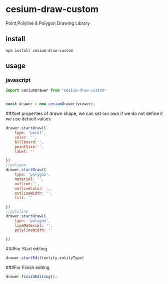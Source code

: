 # cesium-draw-custom

Point,Polyline & Polygon Drawing Library

## install
```shell
npm install cesium-draw-custom
```

## usage
### javascript
```javascript
import cesiumDrawer from "cesium-draw-custom"


const drawer = new cesiumDrawer(viewer);

```
###set properties of drawn shape, we can set our own if we do not define it we use default values
```javascript
drawer.startDraw({
	type: 'point',
	color: '',
	billboard:'',
	pointSize:'',
	label: ''

})
//polygon
drawer.startDraw({
	type: 'polygon',
	material: '',
	outline:'',
	outlineColor: :,
	outlineWidth: '',
	fill: ''

})
//polyline
drawer.startDraw({
	type: 'polygon',
	lineMaterial: '',
	polylineWidth: ''

})
```
###For Start editing
```javascript
drawer.startEdit(entity,entityType)
```
###For Finish editing
```javascript
drawer.finishEditing();
```